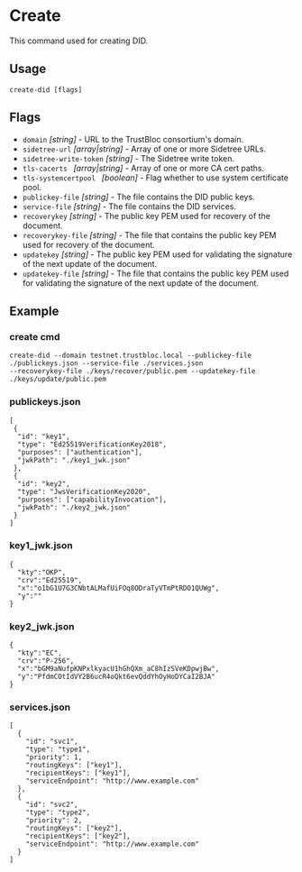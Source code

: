 # Create
This command used for creating DID.

## Usage
```
create-did [flags]
```

## Flags
* `domain` _[string]_ - URL to the TrustBloc consortium's domain.
* `sidetree-url` _[array|string]_ - Array of one or more Sidetree URLs.
* `sidetree-write-token` _[string]_ - The Sidetree write token.
* `tls-cacerts ` _[array|string]_ - Array of one or more CA cert paths.
* `tls-systemcertpool ` _[boolean]_ - Flag whether to use system certificate pool.
* `publickey-file` _[string]_ - The file contains the DID public keys.
* `service-file` _[string]_ - The file contains the DID services.
* `recoverykey` _[string]_ - The public key PEM used for recovery of the document.
* `recoverykey-file` _[string]_ - The file that contains the public key PEM used for recovery of the document.
* `updatekey` _[string]_ - The public key PEM used for validating the signature of the next update of the document.
* `updatekey-file` _[string]_ - The file that contains the public key PEM used for validating the signature of the next update of the document.

## Example

### create cmd
```
create-did --domain testnet.trustbloc.local --publickey-file ./publickeys.json --service-file ./services.json 
--recoverykey-file ./keys/recover/public.pem --updatekey-file ./keys/update/public.pem
```

### publickeys.json
```
[
 {
  "id": "key1",
  "type": "Ed25519VerificationKey2018",
  "purposes": ["authentication"],
  "jwkPath": "./key1_jwk.json"
 },
 {
  "id": "key2",
  "type": "JwsVerificationKey2020",
  "purposes": ["capabilityInvocation"],
  "jwkPath": "./key2_jwk.json"
 }
]
```

### key1_jwk.json
```
{
  "kty":"OKP",
  "crv":"Ed25519",
  "x":"o1bG1U7G3CNbtALMafUiFOq8ODraTyVTmPtRDO1QUWg",
  "y":""
}
```

### key2_jwk.json
```
{
  "kty":"EC",
  "crv":"P-256",
  "x":"bGM9aNufpKNPxlkyacU1hGhQXm_aC8hIzSVeKDpwjBw",
  "y":"PfdmCOtIdVY2B6ucR4oQkt6evQddYhOyHoDYCaI2BJA"
}
```

### services.json
```
[
  {
    "id": "svc1",
    "type": "type1",
    "priority": 1,
    "routingKeys": ["key1"],
    "recipientKeys": ["key1"],
    "serviceEndpoint": "http://www.example.com"
  },
  {
    "id": "svc2",
    "type": "type2",
    "priority": 2,
    "routingKeys": ["key2"],
    "recipientKeys": ["key2"],
    "serviceEndpoint": "http://www.example.com"
  }
]
```
